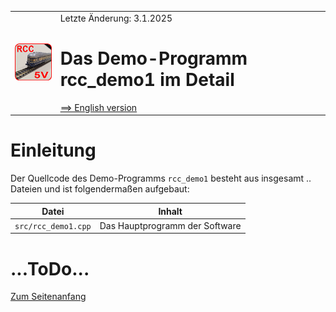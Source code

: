 <table><tr><td><img src="./images/RCC5V_Logo_96.png"></img></td><td>
Letzte &Auml;nderung: 3.1.2025 <a name="up"></a><br>   
<h1>Das Demo-Programm rcc_demo1 im Detail</h1>
<a href="DETAILS_E.md">==> English version</a>&nbsp; &nbsp; &nbsp; 
</td></tr></table>   

# Einleitung
Der Quellcode des Demo-Programms `rcc_demo1` besteht aus insgesamt .. Dateien und ist folgenderma&szlig;en aufgebaut:   

| Datei | Inhalt |   
| ----- | ------ |   
| `src/rcc_demo1.cpp` | Das Hauptprogramm der Software |   


# ...ToDo... 

[Zum Seitenanfang](#up)
